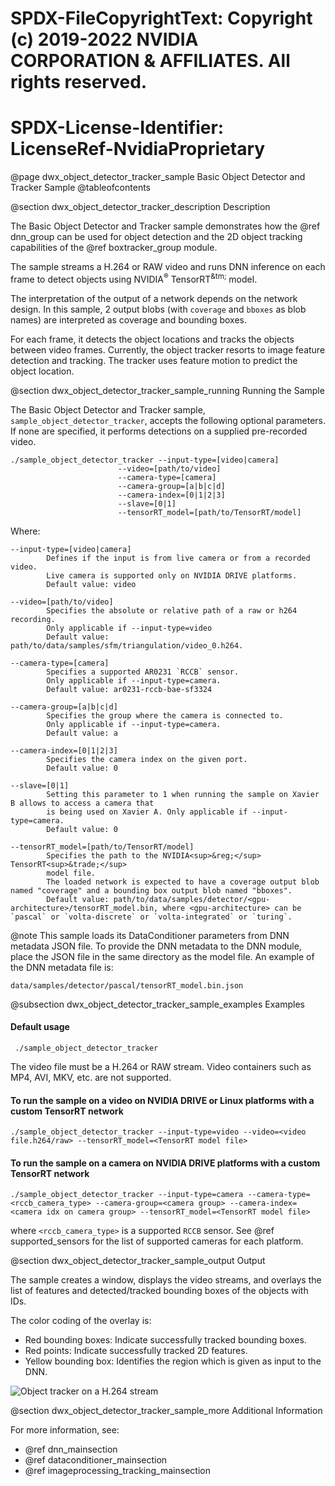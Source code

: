 # SPDX-FileCopyrightText: Copyright (c) 2019-2022 NVIDIA CORPORATION & AFFILIATES. All rights reserved.
# SPDX-License-Identifier: LicenseRef-NvidiaProprietary

@page dwx_object_detector_tracker_sample Basic Object Detector and Tracker Sample
@tableofcontents

@section dwx_object_detector_tracker_description Description

The Basic Object Detector and Tracker sample demonstrates how the @ref dnn_group can be used for
object detection and the 2D object tracking capabilities of the @ref boxtracker_group module.

The sample streams a H.264 or RAW video and runs DNN inference on each frame to
detect objects using NVIDIA<sup>&reg;</sup> TensorRT<sup>&tm;</sup> model.

The interpretation of the output of a network depends on the network design. In this sample,
2 output blobs (with `coverage` and `bboxes` as blob names) are interpreted as coverage and bounding boxes.

For each frame, it detects the object locations and tracks the objects between video frames. Currently, the
object tracker resorts to image feature detection and tracking. The tracker uses feature motion to predict
the object location.

@section dwx_object_detector_tracker_sample_running Running the Sample

The Basic Object Detector and Tracker sample, `sample_object_detector_tracker`, accepts the following optional parameters. If none are specified, it performs detections on a supplied pre-recorded video.

    ./sample_object_detector_tracker --input-type=[video|camera]
                            --video=[path/to/video]
                            --camera-type=[camera]
                            --camera-group=[a|b|c|d]
                            --camera-index=[0|1|2|3]
                            --slave=[0|1]
                            --tensorRT_model=[path/to/TensorRT/model]

Where:

    --input-type=[video|camera]
            Defines if the input is from live camera or from a recorded video.
            Live camera is supported only on NVIDIA DRIVE platforms.
            Default value: video

    --video=[path/to/video]
            Specifies the absolute or relative path of a raw or h264 recording.
            Only applicable if --input-type=video
            Default value: path/to/data/samples/sfm/triangulation/video_0.h264.

    --camera-type=[camera]
            Specifies a supported AR0231 `RCCB` sensor.
            Only applicable if --input-type=camera.
            Default value: ar0231-rccb-bae-sf3324

    --camera-group=[a|b|c|d]
            Specifies the group where the camera is connected to.
            Only applicable if --input-type=camera.
            Default value: a

    --camera-index=[0|1|2|3]
            Specifies the camera index on the given port.
            Default value: 0

    --slave=[0|1]
            Setting this parameter to 1 when running the sample on Xavier B allows to access a camera that
            is being used on Xavier A. Only applicable if --input-type=camera.
            Default value: 0

    --tensorRT_model=[path/to/TensorRT/model]
            Specifies the path to the NVIDIA<sup>&reg;</sup> TensorRT<sup>&trade;</sup>
            model file.
            The loaded network is expected to have a coverage output blob named "coverage" and a bounding box output blob named "bboxes".
            Default value: path/to/data/samples/detector/<gpu-architecture>/tensorRT_model.bin, where <gpu-architecture> can be `pascal` or `volta-discrete` or `volta-integrated` or `turing`.

@note This sample loads its DataConditioner parameters from DNN metadata JSON file.
To provide the DNN metadata to the DNN module, place the JSON file in the same
directory as the model file. An example of the DNN metadata file is:

    data/samples/detector/pascal/tensorRT_model.bin.json

@subsection dwx_object_detector_tracker_sample_examples Examples

#### Default usage

     ./sample_object_detector_tracker

The video file must be a H.264 or RAW stream. Video containers such as MP4, AVI, MKV, etc. are not supported.

#### To run the sample on a video on NVIDIA DRIVE or Linux platforms with a custom TensorRT network

    ./sample_object_detector_tracker --input-type=video --video=<video file.h264/raw> --tensorRT_model=<TensorRT model file>

#### To run the sample on a camera on NVIDIA DRIVE platforms with a custom TensorRT network

    ./sample_object_detector_tracker --input-type=camera --camera-type=<rccb_camera_type> --camera-group=<camera group> --camera-index=<camera idx on camera group> --tensorRT_model=<TensorRT model file>

where `<rccb_camera_type>` is a supported `RCCB` sensor.
See @ref supported_sensors for the list of supported cameras for each platform.

@section dwx_object_detector_tracker_sample_output Output

The sample creates a window, displays the video streams, and overlays the list
of features and detected/tracked bounding boxes of the objects with IDs.

The color coding of the overlay is:

- Red bounding boxes: Indicate successfully tracked bounding boxes.
- Red points: Indicate successfully tracked 2D features.
- Yellow bounding box: Identifies the region which is given as input to the DNN.

![Object tracker on a H.264 stream](sample_object_tracker.png)

@section dwx_object_detector_tracker_sample_more Additional Information

For more information, see:
- @ref dnn_mainsection
- @ref dataconditioner_mainsection
- @ref imageprocessing_tracking_mainsection
